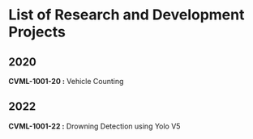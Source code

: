 
# List of Research and Development Projects

## 2020
**CVML-1001-20 :** Vehicle Counting

## 2022
**CVML-1001-22 :** Drowning Detection using Yolo V5
